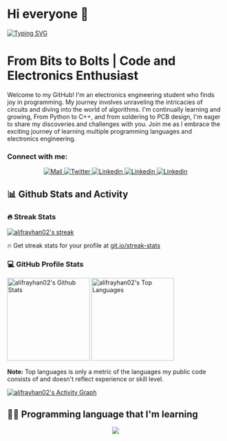 # Hi everyone :wave:

[![Typing SVG](https://readme-typing-svg.herokuapp.com?color=%2336BCF7&size=25&lines=Welcome+to+my+GitHub+Profile)](https://git.io/typing-svg)<br>

# From Bits to Bolts | Code and Electronics Enthusiast

Welcome to my GitHub! I'm an electronics engineering student who finds joy in programming. My journey involves unraveling the intricacies of circuits and diving into the world of algorithms. I'm continually learning and growing, From Python to C++, and from soldering to PCB design, I'm eager to share my discoveries and challenges with you. Join me as I embrace the exciting journey of learning multiple programming languages and electronics engineering.

### Connect with me:


<p align="center"> 
<a href="mailto:alifrayhan02.02@gmail.com" target="_blank"><img alt="Mail"
                src="https://img.shields.io/badge/-Mail-EA4335?style=flat-square&logo=Gmail&logoColor=white">
</a>
<!-- Twitter -->
<a href="https://twitter.com/AnakBuahAJ1" target="_blank"><img alt="Twitter"
                src="https://img.shields.io/badge/-Twitter-000000?style=flat-square&logo=x&logoColor=white">
</a>
<!-- Linkedin -->
<a href="https://www.linkedin.com/in/alif-rayhan-95381921a/" target="_blank"><img alt="Linkedin"
                src="https://img.shields.io/badge/-Linkedin-0A66C2?style=flat-square&logo=Linkedin&logoColor=white">
</a>
<!-- Medium -->
<a href="https://medium.com/@alifrayhan02.02" target="_blank"><img alt="Linkedin"
                src="https://img.shields.io/badge/-Medium-000000?style=flat-square&logo=medium&logoColor=white">
</a>
<!-- Ether -->
<a href="https://etherscan.io/address/0x1C165E0791808b84479406ef41Cb2e135b646c96" target="_blank"><img alt="Linkedin"
                src="https://img.shields.io/badge/-Ethereum-3C3C3D?style=flat-square&logo=ethereum&logoColor=white">
</a>
</p>


<h2>📊 Github Stats and Activity</h2>

<h3>🔥 Streak Stats</h3>

  <!-- GitHub Readme Streak Stats - https://github.com/alifrayhan02/github-readme-streak-stats -->
  <p>
    <a href="https://github.com/alifrayhan02/github-readme-streak-stats">
      <img title="🔥 Get streak stats for your profile at git.io/streak-stats" alt="alifrayhan02's streak" src="https://streak-stats.demolab.com/?user=alifrayhan02&theme=monokai-metallian&hide_border=true"/>
    </a>
    <p>🔥 Get streak stats for your profile at <a href="https://git.io/streak-stats">git.io/streak-stats</a></p>
  </p>

  <h3>💻 GitHub Profile Stats</h3>

  <!-- https://github.com/anuraghazra/github-readme-stats -->

<a href="https://github.com/anuraghazra/github-readme-stats"><img alt="alifrayhan02's Github Stats" src="https://denvercoder1-github-readme-stats.vercel.app/api/?username=alifrayhan02&show_icons=true&include_all_commits=true&count_private=true&theme=react&hide_border=true&bg_color=1F222E&title_color=F85D7F&icon_color=F8D866" height="192px"/></a>
<a href="https://github.com/anuraghazra/github-readme-stats"><img alt="alifrayhan02's Top Languages" src="https://denvercoder1-github-readme-stats.vercel.app/api/top-langs/?username=alifrayhan02&langs_count=8&layout=compact&theme=react&hide_border=true&bg_color=1F222E&title_color=F85D7F&icon_color=F8D866&hide=Jupyter%20Notebook,Roff" height="192px"/></a>
<br/>

<b>Note:</b> Top languages is only a metric of the languages my public code consists of and doesn't reflect experience or skill level.

  <!-- https://github.com/ashutosh00710/github-readme-activity-graph -->

<a href="https://github.com/ashutosh00710/github-readme-activity-graph"><img alt="alifrayhan02's Activity Graph" src="https://github-readme-activity-graph.vercel.app/graph/?username=alifrayhan02&bg_color=1F222E&color=F8D866&line=F85D7F&point=FFFFFF&hide_border=true" /></a>

## 👨‍💻 Programming language that I'm learning

<p align="center">
  <a href="https://skillicons.dev">
    <img src="https://skillicons.dev/icons?i=java,css,nodejs,php,react,html,androidstudio,py,arduino,blender,bootstrap,docker,ipfs,laravel,matlab,mysql,netlify,svelte," />
  </a>
</p>


<!-- <details>
<summary>
  More stuff about me
</summary>

### What I do

Code

### Web technologies

- JavaScript
- TypeScript
- Next.js
- Prisma
- HTML, CSS
- SCSS
- Node.js
- Deno
- WordPress
- PHP
- MySQL

### Application Development

- Python
- C++ (sort of)

## What I'm currently learning 📚

- Diving into VS Code's code base

</details>

alifrayhan02/alifrayhan02 is a ✨ special ✨ repository because its `README.md` (this file) appears on your GitHub profile.
You can click the Preview link to take a look at your changes.
--->

